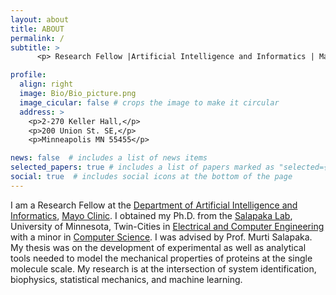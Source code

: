 ```yaml
---
layout: about
title: ABOUT
permalink: /
subtitle: >
      <p> Research Fellow |Artificial Intelligence and Informatics | Mayo Clinic </p>

profile:
  align: right
  image: Bio/Bio_picture.png
  image_cicular: false # crops the image to make it circular
  address: >
    <p>2-270 Keller Hall,</p>
    <p>200 Union St. SE,</p>
    <p>Minneapolis MN 55455</p>

news: false  # includes a list of news items
selected_papers: true # includes a list of papers marked as "selected={true}"
social: true  # includes social icons at the bottom of the page
---
```


I am a Research Fellow at the [Department of Artificial Intelligence and Informatics](https://www.mayo.edu/research/departments-divisions/artificial-intelligence-informatics/overview), [Mayo Clinic](https://www.mayoclinic.org/). I obtained my Ph.D. from the [Salapaka Lab](http://salapakalab.ece.umn.edu/), University of Minnesota, Twin-Cities in [Electrical and Computer Engineering](https://cse.umn.edu/ece) with a minor in [Computer Science](https://cse.umn.edu/cs). I was advised by Prof. Murti Salapaka. My thesis was on the development of experimental as well as analytical tools needed to model the mechanical properties of proteins at the single molecule scale. My research is at the intersection of system identification, biophysics, statistical mechanics, and machine learning.


<!--- Write your biography here (Test Test). Tell the world about yourself. Link to your favorite [subreddit](http://reddit.com). You can put a picture in, too. The code is already in, just name your picture `prof_pic.jpg` and put it in the `img/` folder.

Put your address / P.O. box / other info right below your picture. You can also disable any these elements by editing `profile` property of the YAML header of your `_pages/about.md`. Edit `_bibliography/papers.bib` and Jekyll will render your [publications page](/al-folio/publications/) automatically.

Link to your social media connections, too. This theme is set up to use [Font Awesome icons](http://fortawesome.github.io/Font-Awesome/) and [Academicons](https://jpswalsh.github.io/academicons/), like the ones below. Add your Facebook, Twitter, LinkedIn, Google Scholar, or just disable all of them.
-->
